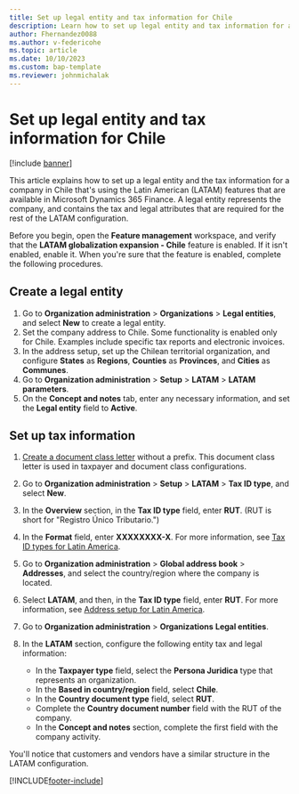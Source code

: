 ```yaml
---
title: Set up legal entity and tax information for Chile
description: Learn how to set up legal entity and tax information for a Chilean company, including outlines for creating legal entities and setting up tax information.
author: Fhernandez0088
ms.author: v-federicohe
ms.topic: article
ms.date: 10/10/2023
ms.custom: bap-template
ms.reviewer: johnmichalak
---
```


# Set up legal entity and tax information for Chile

[!include [banner](../../includes/banner.md)]

This article explains how to set up a legal entity and the tax information for a company in Chile that's using the Latin American (LATAM) features that are available in Microsoft Dynamics 365 Finance. A legal entity represents the company, and contains the tax and legal attributes that are required for the rest of the LATAM configuration.

Before you begin, open the **Feature management** workspace, and verify that the **LATAM globalization expansion - Chile** feature is enabled. If it isn't enabled, enable it. When you're sure that the feature is enabled, complete the following procedures.

## Create a legal entity

1. Go to **Organization administration** \> **Organizations** \> **Legal entities**, and select **New** to create a legal entity.
2. Set the company address to Chile. Some functionality is enabled only for Chile. Examples include specific tax reports and electronic invoices.
3. In the address setup, set up the Chilean territorial organization, and configure **States** as **Regions**, **Counties** as **Provinces**, and **Cities** as **Communes**.
4. Go to **Organization administration** \> **Setup** \> **LATAM** \> **LATAM parameters**.
5. On the **Concept and notes** tab, enter any necessary information, and set the **Legal entity** field to **Active**.

## Set up tax information

1. [Create a document class letter](../ltm-core-document-class-letter.md) without a prefix. This document class letter is used in taxpayer and document class configurations.
2. Go to **Organization administration** \> **Setup** \> **LATAM** \> **Tax ID type**, and select **New**.
3. In the **Overview** section, in the **Tax ID type** field, enter **RUT**. (RUT is short for "Registro Único Tributario.")
4. In the **Format** field, enter **XXXXXXXX-X**. For more information, see [Tax ID types for Latin America](../ltm-core-tax-id-type.md).
5. Go to **Organization administration** \> **Global address book** \> **Addresses**, and select the country/region where the company is located.
6. Select **LATAM**, and then, in the **Tax ID type** field, enter **RUT**. For more information, see [Address setup for Latin America](../iberoamerica/ltm-core-address-setup.md).
7. Go to **Organization administration** \> **Organizations** **Legal entities**.
8. In the **LATAM** section, configure the following entity tax and legal information:

    - In the **Taxpayer type** field, select the **Persona Juridica** type that represents an organization.
    - In the **Based in country/region** field, select **Chile**.
    - In the **Country document type** field, select **RUT**.
    - Complete the **Country document number** field with the RUT of the company.
    - In the **Concept and notes** section, complete the first field with the company activity.

You'll notice that customers and vendors have a similar structure in the LATAM configuration.

[!INCLUDE[footer-include](../../../includes/footer-banner.md)]
